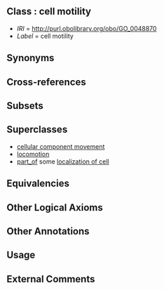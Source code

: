 
## Class : cell motility

 * *IRI* = http://purl.obolibrary.org/obo/GO_0048870
 * *Label* = cell motility

## Synonyms


## Cross-references


## Subsets


## Superclasses

 * [cellular component movement](../../GO/28/GO_0006928.md)
 * [locomotion](../../GO/11/GO_0040011.md)
 * [part_of](../../BFO/50/BFO_0000050.md) some [localization of cell](../../GO/74/GO_0051674.md)

## Equivalencies


## Other Logical Axioms


## Other Annotations


## Usage


## External Comments

